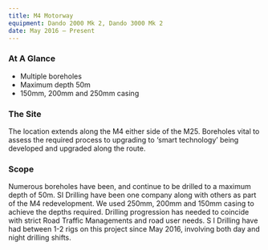 ```yaml
---
title: M4 Motorway
equipment: Dando 2000 Mk 2, Dando 3000 Mk 2
date: May 2016 – Present
---
```

### At A Glance
- Multiple boreholes
- Maximum depth 50m
- 150mm, 200mm and 250mm casing

### The Site
The location extends along the M4 either side of the M25.
Boreholes vital to assess the required process to upgrading to ‘smart technology’ being developed and upgraded along the route.

### Scope
Numerous boreholes have been, and continue to be drilled to a maximum depth of 50m.
SI Drilling have been one company along with others as part of the M4 redevelopment.
We used 250mm, 200mm and 150mm casing to achieve the depths required.  Drilling progression has needed to coincide with strict Road Traffic Managements and road user needs.
S I Drilling have had between 1-2 rigs on this project since May 2016, involving both day and night drilling shifts.
